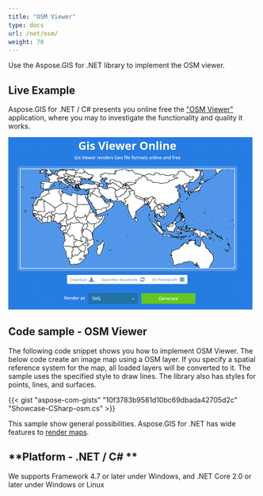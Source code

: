 ```yaml
---
title: "OSM Viewer"
type: docs
url: /net/osm/
weight: 70
---
```


Use the Aspose.GIS for .NET library to implement the OSM viewer.

## **Live Example**

Aspose.GIS for .NET / C# presents you online free the ["OSM Viewer"](https://products.aspose.app/gis/viewer/osm) application, where you may to investigate the functionality and quality it works.

![OSM viewer app](viewer.png)

## **Code sample - OSM Viewer**

The following code snippet shows you how to implement OSM Viewer. The below code create an image map using a OSM layer. If you specify a spatial reference system for the map, all loaded layers will be converted to it. 
The sample uses the specified style to draw lines. The library also has styles for points, lines, and surfaces.

{{< gist "aspose-com-gists" "10f3783b9581d10bc69dbada42705d2c" "Showcase-CSharp-osm.cs" >}}

This sample show general possibilities. Aspose.GIS for .NET has wide features to [render maps](https://docs.aspose.com/gis/net/map-rendering/).

## **Platform - .NET / C# **

We supports Framework 4.7 or later under Windows, and .NET Core 2.0 or later under Windows or Linux
